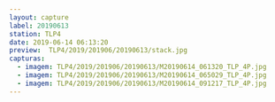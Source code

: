 ```yaml
---
layout: capture
label: 20190613
station: TLP4
date: 2019-06-14 06:13:20
preview:  TLP4/2019/201906/20190613/stack.jpg
capturas:
  - imagem: TLP4/2019/201906/20190613/M20190614_061320_TLP_4P.jpg
  - imagem: TLP4/2019/201906/20190613/M20190614_065029_TLP_4P.jpg
  - imagem: TLP4/2019/201906/20190613/M20190614_091217_TLP_4P.jpg
---
```

